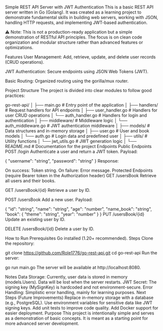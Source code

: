 Simple REST API Server with JWT Authentication
This is a basic REST API server written in Go (Golang). It was created as a learning project to demonstrate fundamental skills in building web servers, working with JSON, handling HTTP requests, and implementing JWT-based authentication.

⚠️ Note: This is not a production-ready application but a simple demonstration of RESTful API principles. The focus is on clean code organization and modular structure rather than advanced features or optimizations.

Features
User Management:
Add, retrieve, update, and delete user records (CRUD operations).

JWT Authentication:
Secure endpoints using JSON Web Tokens (JWT).

Basic Routing:
Organized routing using the gorilla/mux router.

Project Structure
The project is divided into clear modules to follow good practices:

go-rest-api/
│
├── main.go                    # Entry point of the application
│
├── handlers/                  # Request handlers for API endpoints
│   ├── user_handler.go        # Handlers for user CRUD operations
│   └── auth_handler.go        # Handlers for login and authentication
│
├── middleware/                # Middleware logic
│   └── auth_middleware.go     # JWT authentication middleware
│
├── models/                    # Data structures and in-memory storage
│   ├── user.go                # User and book models
│   └── auth.go                # Login data and predefined user
│
├── utils/                     # Utility functions
│   └── jwt_utils.go           # JWT generation logic
│
└── README.md                  # Documentation for the project
Endpoints
Public Endpoints
POST /login
Authenticate a user and return a JWT token.
Payload:

{
    "username": "string",
    "password": "string"
}
Response:

On success: Token string.
On failure: Error message.
Protected Endpoints (require Bearer token in the Authorization header)
GET /usersBook
Retrieve all users and their books.

GET /usersBook/{id}
Retrieve a user by ID.

POST /usersBook
Add a new user.
Payload:

{
    "id": "string",
    "name": "string",
    "age": "number",
    "name_book": "string",
    "book": {
        "theme": "string",
        "year": "number"
    }
}
PUT /usersBook/{id}
Update an existing user by ID.

DELETE /usersBook/{id}
Delete a user by ID.

How to Run
Prerequisites
Go installed (1.20+ recommended).
Steps
Clone the repository:

git clone https://github.com/Role1776/go-rest-api.git
cd go-rest-api
Run the server:

go run main.go
The server will be available at http://localhost:8080.

Notes
Data Storage: Currently, user data is stored in memory (models.Users). Data will be lost when the server restarts.
JWT Secret: The signing key (MySignKey) is hardcoded and not environment-secure.
Error Handling: Simplistic error handling, mainly for learning purposes.
Next Steps (Future Improvements)
Replace in-memory storage with a database (e.g., PostgreSQL).
Use environment variables for sensitive data like JWT signing keys.
Add unit tests to improve code quality.
Add Docker support for easier deployment.
Purpose
This project is intentionally simple and serves as a demonstration of basic concepts. It is meant as a starting point for more advanced server development.
